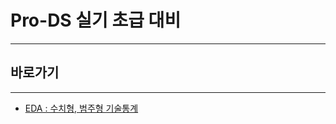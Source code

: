 # Pro-DS 실기 초급 대비

---

## 바로가기

---

- [EDA : 수치형, 범주형 기술통계](https://github.com/wjsrlahrlco1998/TIL/blob/master/Pro_DS_Beginner/[ProDS]EDA.md)